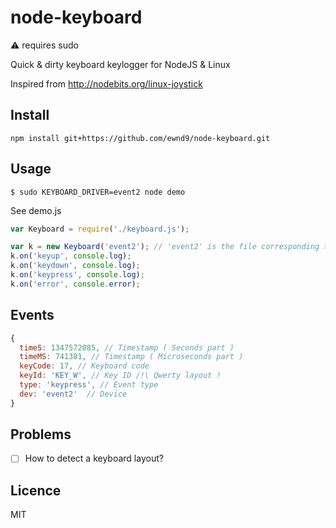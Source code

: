 # node-keyboard

:warning: requires sudo

Quick & dirty keyboard keylogger for NodeJS & Linux

Inspired from http://nodebits.org/linux-joystick

## Install

```
npm install git+https://github.com/ewnd9/node-keyboard.git
```

## Usage

```
$ sudo KEYBOARD_DRIVER=event2 node demo
```

See demo.js

```js
var Keyboard = require('./keyboard.js');

var k = new Keyboard('event2'); // 'event2' is the file corresponding to my keyboard in /dev/input/
k.on('keyup', console.log);
k.on('keydown', console.log);
k.on('keypress', console.log);
k.on('error', console.error);
```

## Events

```js
{
  timeS: 1347572085, // Timestamp ( Seconds part )
  timeMS: 741381, // Timestamp ( Microseconds part )
  keyCode: 17, // Keyboard code
  keyId: 'KEY_W', // Key ID /!\ Qwerty layout !
  type: 'keypress', // Event type
  dev: 'event2'  // Device
}
```

## Problems

- [ ] How to detect a keyboard layout?

## Licence

MIT
